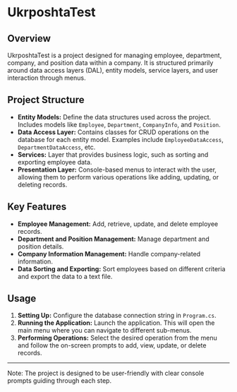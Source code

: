 # UkrposhtaTest

## Overview
UkrposhtaTest is a project designed for managing employee, department, company, and position data within a company. It is structured primarily around data access layers (DAL), entity models, service layers, and user interaction through menus.

## Project Structure
- **Entity Models:** Define the data structures used across the project. Includes models like `Employee`, `Department`, `CompanyInfo`, and `Position`.
- **Data Access Layer:** Contains classes for CRUD operations on the database for each entity model. Examples include `EmployeeDataAccess`, `DepartmentDataAccess`, etc.
- **Services:** Layer that provides business logic, such as sorting and exporting employee data. 
- **Presentation Layer:** Console-based menus to interact with the user, allowing them to perform various operations like adding, updating, or deleting records.

## Key Features
- **Employee Management:** Add, retrieve, update, and delete employee records.
- **Department and Position Management:** Manage department and position details.
- **Company Information Management:** Handle company-related information.
- **Data Sorting and Exporting:** Sort employees based on different criteria and export the data to a text file.

## Usage
1. **Setting Up:** Configure the database connection string in `Program.cs`.
2. **Running the Application:** Launch the application. This will open the main menu where you can navigate to different sub-menus.
3. **Performing Operations:** Select the desired operation from the menu and follow the on-screen prompts to add, view, update, or delete records.

---

Note: The project is designed to be user-friendly with clear console prompts guiding through each step.
